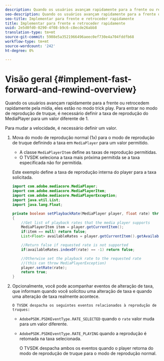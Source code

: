 ```yaml
---
description: Quando os usuários avançam rapidamente para a frente ou retrocedem rapidamente pela mídia, eles estão no modo trick play. Para entrar no modo de reprodução de truque, é necessário definir a taxa de reprodução do MediaPlayer para um valor diferente de 1.
seo-description: Quando os usuários avançam rapidamente para a frente ou retrocedem rapidamente pela mídia, eles estão no modo trick play. Para entrar no modo de reprodução de truque, é necessário definir a taxa de reprodução do MediaPlayer para um valor diferente de 1.
seo-title: Implementar para frente e retroceder rapidamente
title: Implementar para frente e retroceder rapidamente
uuid: 2e5d0fd0-0290-4f08-b9c6-c8ecde26abb8
translation-type: tm+mt
source-git-commit: 5908e5a3521966496aeec0ef730e4a704fddfb68
workflow-type: tm+mt
source-wordcount: '242'
ht-degree: 0%

---
```



# Visão geral {#implement-fast-forward-and-rewind-overview}

Quando os usuários avançam rapidamente para a frente ou retrocedem rapidamente pela mídia, eles estão no modo trick play. Para entrar no modo de reprodução de truque, é necessário definir a taxa de reprodução do MediaPlayer para um valor diferente de 1.

Para mudar a velocidade, é necessário definir um valor.

1. Mova do modo de reprodução normal (1x) para o modo de reprodução de truque definindo a taxa em `MediaPlayer` para um valor permitido.

   * A classe `MediaPlayerItem` define as taxas de reprodução permitidas.
   * O TVSDK seleciona a taxa mais próxima permitida se a taxa especificada não for permitida.

   Este exemplo define a taxa de reprodução interna do player para a taxa solicitada.

   ```java
   import com.adobe.mediacore.MediaPlayer; 
   import com.adobe.mediacore.MediaPlayerItem; 
   import com.adobe.mediacore.MediaPlayerException; 
   import java.util.List; 
   import java.lang.Float; 
   
   private boolean setPlaybackRate(MediaPlayer player, float rate) throws MediaPlayerException  
   { 
       //Get list of playback rates that the media player supports 
       MediaPlayerItem item = player.getCurrentItem(); 
       if(item == null) return false; 
       List<Float> availableRates = player.getCurrentItem().getAvailablePlaybackRates(); 
   
       //Return false if requested rate is not supported 
       if(availableRates.indexOf(rate) == -1) return false; 
   
       //Otherwise set the playback rate to the requested rate  
       //(this can throw MediaPlayerException) 
       player.setRate(rate); 
       return true; 
   }
   ```

1. Opcionalmente, você pode acompanhar eventos de alteração de taxa, que informam quando você solicitou uma alteração de taxa e quando uma alteração de taxa realmente acontece.

       O TVSDK despacha os seguintes eventos relacionados à reprodução de truques:
   
   * `AdobePSDK.PSDKEventType.RATE_SELECTED` quando o  `rate` valor muda para um valor diferente.

   * `AdobePSDK.PSDKEventType.RATE_PLAYING` quando a reprodução é retomada na taxa selecionada.

      O TVSDK despacha ambos os eventos quando o player retorna do modo de reprodução de truque para o modo de reprodução normal.

